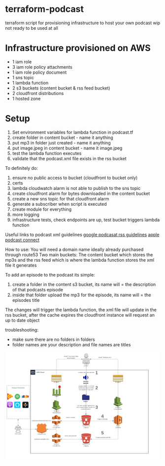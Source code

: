 # terraform-podcast
terraform script for provisioning infrastructure to host your own podcast
wip
not ready to be used at all

# Infrastructure provisioned on AWS
 - 1 iam role
 - 3 iam role policy attachments
 - 1 iam role policy document
 - 1 sns topic
 - 1 lambda function
 - 2 s3 buckets (content bucket & rss feed bucket)
 - 2 cloudfront distributions
 - 1 hosted zone
 

# Setup

1) Set environment variables for lambda function in podcast.tf
2) create folder in content bucket - name it anything
3) put mp3 in folder just created - name it anything
4) put image.jpeg in content bucket - name it image.jpeg
5) test the lambda function executes
6) validate that the podcast.xml file exists in the rss bucket


To definitely do:
1) ensure no public access to bucket (cloudfront to bucket only)
2) certs
3) lambda cloudwatch alarm is not able to publish to the sns topic
4) create cloudfront alarm for bytes downloaded in the content bucket
5) create a new sns topic for that cloudfront alarm
6) generate a subscriber when script is executed
7) create module for everything
8) more logging
9) infrastructure tests, check endpoints are up, test bucket triggers lambda function

Useful links to podcast xml guidelines
[google podcasat rss guidelines](https://developers.google.com/search/docs/guides/podcast-guidelines)
[apple podcast connect](https://help.apple.com/itc/podcasts_connect/#/itcc0e1eaa94)

How to use:
You will need a domain name ideally already purchased through route53
Two main buckets:
The content bucket which stores the mp3s
and the rss feed which is where the lambda function stores the xml file it generates

To add an episode to the podcast its simple:
1) create a folder in the content s3 bucket, its name will = the description of that podcasts episode
2) inside that folder upload the mp3 for the episode, its name will = the episodes title

The changes will trigger the lambda function, the xml file will update in the rss bucket, after the cache expires the 
cloudfront instance will request an up to date object 

troubleshooting:
- make sure there are no folders in folders
- folder names are your description and file names are titles

![Topology](podcast.jpeg)